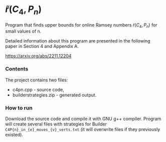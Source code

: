 # $\tilde{r}(C_4, P_n)$
Program that finds upper bounds for online Ramsey numbers $\tilde{r} (C_4, P_n)$ for small values of n.

Detailed information about this program are presented in the following paper in Section 4 and Appendix A.

https://arxiv.org/abs/2211.12204

### Contents

The project contains two files:

- c4pn.cpp - source code,
- builderstrategies.zip - generated output.

### How to run

Download the source code and compile it with GNU g++ compiler. Program will create several files with strategies for Builder `C4P{n}_in_{e}_moves_{v}_verts.txt` (it will overwrite files if they previously existed).
